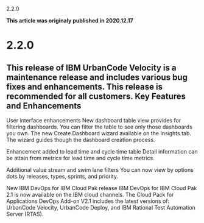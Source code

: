 





2.2.0

**This article was originaly published in 2020.12.17**


2.2.0
=====




This release of IBM UrbanCode Velocity is a maintenance release and includes various bug fixes and enhancements. This release is recommended for all customers.
Key Features and Enhancements
-----------------------------




User interface enhancements
New dashboard table view provides for filtering dashboards. You can filter the table to see only those dashboards you own.
The new Create Dashboard wizard available on the Insights tab. The wizard guides though the dashboard creation process.

Enhancement added to lead time and cycle time table
Detail information can be attain from metrics for lead time and cycle time metrics.

Additional value stream and swim lane filters
You can now view by options dots by releases, types, sprints, and priority.

New IBM DevOps for IBM Cloud Pak release
IBM DevOps for IBM Cloud Pak 2.1 is now available on the IBM cloud channels. The Cloud Pack for Applications DevOps Add-on V2.1 includes the latest versions of: UrbanCode Velocity, UrbanCode Deploy, and IBM Rational Test Automation Server (RTAS).





